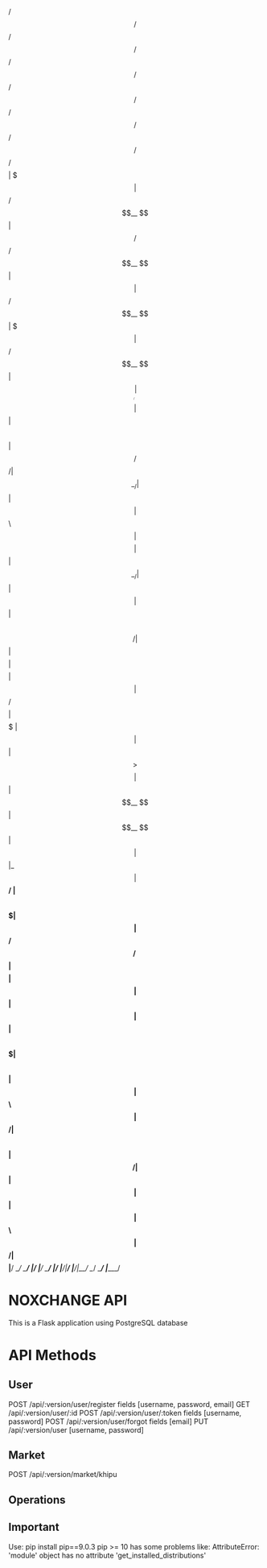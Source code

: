  /$$   /$$  /$$$$$$  /$$   /$$  /$$$$$$  /$$   /$$  /$$$$$$  /$$   /$$  /$$$$$$  /$$$$$$$$
| $$$ | $$ /$$__  $$| $$  / $$ /$$__  $$| $$  | $$ /$$__  $$| $$$ | $$ /$$__  $$| $$_____/
| $$$$| $$| $$  \ $$|  $$/ $$/| $$  \__/| $$  | $$| $$  \ $$| $$$$| $$| $$  \__/| $$
| $$ $$ $$| $$  | $$ \  $$$$/ | $$      | $$$$$$$$| $$$$$$$$| $$ $$ $$| $$ /$$$$| $$$$$
| $$  $$$$| $$  | $$  >$$  $$ | $$      | $$__  $$| $$__  $$| $$  $$$$| $$|_  $$| $$__/
| $$\  $$$| $$  | $$ /$$/\  $$| $$    $$| $$  | $$| $$  | $$| $$\  $$$| $$  \ $$| $$
| $$ \  $$|  $$$$$$/| $$  \ $$|  $$$$$$/| $$  | $$| $$  | $$| $$ \  $$|  $$$$$$/| $$$$$$$$
|__/  \__/ \______/ |__/  |__/ \______/ |__/  |__/|__/  |__/|__/  \__/ \______/ |________/

# NOXCHANGE API

This is a Flask application using PostgreSQL database

# API Methods

## User 

POST /api/:version/user/register fields [username, password, email]
GET  /api/:version/user/:id
POST /api/:version/user/:token fields [username, password]
POST /api/:version/user/forgot fields [email]
PUT  /api/:version/user [username, password]

## Market
POST /api/:version/market/khipu

## Operations 

## Important 

Use: pip install pip==9.0.3 
pip >= 10 has some problems like:
    AttributeError: 'module' object has no attribute 'get_installed_distributions'

